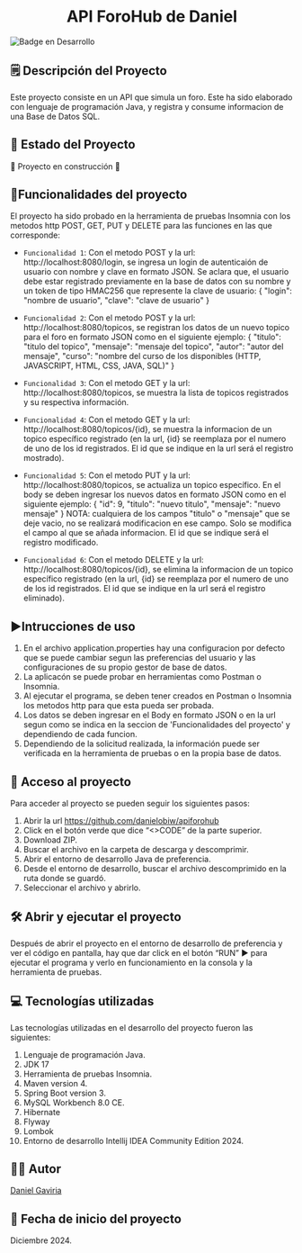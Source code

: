 <h1 align="center"> API ForoHub de Daniel </h1>

![Badge en Desarrollo ](https://img.shields.io/badge/STATUS-EN%20DESAROLLO-green)

## 🗒️ Descripción del Proyecto
Este proyecto consiste en un API que simula un foro. Este ha sido elaborado con lenguaje de programación Java, y registra y consume informacion de una Base de Datos SQL.

## 🚧 Estado del Proyecto
:construction: Proyecto en construcción :construction:

## :hammer:Funcionalidades del proyecto

El proyecto ha sido probado en la herramienta de pruebas Insomnia con los metodos http POST, GET, PUT y DELETE para las funciones en las que corresponde:

- `Funcionalidad 1`: Con el metodo POST y la url: http://localhost:8080/login, se ingresa un login de autenticaión de usuario con nombre y clave en formato JSON. Se aclara que, el usuario debe estar registrado previamente en la base de datos con su nombre y un token de tipo HMAC256 que represente la clave de usuario:
{
	"login": "nombre de usuario",
	"clave": "clave de usuario"
}

- `Funcionalidad 2`: Con el metodo POST y la url: http://localhost:8080/topicos, se registran los datos de un nuevo topico para el foro en formato JSON como en el siguiente ejemplo: 
{
	"titulo": "titulo del topico",
	"mensaje": "mensaje del topico",
	"autor": "autor del mensaje",
	"curso": "nombre del curso de los disponibles (HTTP, JAVASCRIPT, HTML, CSS, JAVA, SQL)"
}

- `Funcionalidad 3`: Con el metodo GET y la url: http://localhost:8080/topicos, se muestra la lista de topicos registrados y su respectiva información.

- `Funcionalidad 4`: Con el metodo GET y la url: http://localhost:8080/topicos/{id}, se muestra la informacion de un topico específico registrado (en la url, {id} se reemplaza por el numero de uno de los id registrados. El id que se indique en la url será el registro mostrado).

- `Funcionalidad 5`: Con el metodo PUT y la url: http://localhost:8080/topicos, se actualiza un topico específico. En el body se deben ingresar los nuevos datos en formato JSON como en el siguiente ejemplo: 
{
	"id": 9,
	"titulo": "nuevo titulo",
	"mensaje": "nuevo mensaje"
}
NOTA: cualquiera de los campos "titulo" o "mensaje" que se deje vacio, no se realizará modificacion en ese campo. Solo se modifica el campo al que se añada informacion. El id que se indique será el registro modificado.

- `Funcionalidad 6`: Con el metodo DELETE y la url: http://localhost:8080/topicos/{id}, se elimina la informacion de un topico específico registrado (en la url, {id} se reemplaza por el numero de uno de los id registrados. El id que se indique en la url será el registro eliminado).


## ▶️Intrucciones de uso
1.	En el archivo application.properties hay una configuracion por defecto que se puede cambiar segun las preferencias del usuario y las configuraciones de su propio gestor de base de datos.
2.	La aplicacón se puede probar en herramientas como Postman o Insomnia.
3.	Al ejecutar el programa, se deben tener creados en Postman o Insomnia los metodos http para que esta pueda ser probada.
4.	Los datos se deben ingresar en el Body en formato JSON o en la url segun como se indica en la seccion de 'Funcionalidades del proyecto' y dependiendo de cada funcion.
5.	Dependiendo de la solicitud realizada, la información puede ser verificada en la herramienta de pruebas o en la propia base de datos.

## 📁 Acceso al proyecto
Para acceder al proyecto se pueden seguir los siguientes pasos:
1.	Abrir la url https://github.com/danielobiw/apiforohub
2.	Click en el botón verde que dice “<>CODE” de la parte superior.
3.	Download ZIP.
4.	Buscar el archivo en la carpeta de descarga y descomprimir.
5.	Abrir el entorno de desarrollo Java de preferencia.
6.	Desde el entorno de desarrollo, buscar el archivo descomprimido en la ruta donde se guardó.
7.	Seleccionar el archivo y abrirlo.

## 🛠️ Abrir y ejecutar el proyecto
Después de abrir el proyecto en el entorno de desarrollo de preferencia y ver el código en pantalla, hay que dar click en el botón “RUN” ▶️ para ejecutar el programa y verlo en funcionamiento en la consola y la herramienta de pruebas.

## 💻 Tecnologías utilizadas
Las tecnologías utilizadas en el desarrollo del proyecto fueron las siguientes:
1.	Lenguaje de programación Java.
2.	JDK 17
3.	Herramienta de pruebas Insomnia.
4.	Maven version 4.
5.	Spring Boot version 3.
6.	MySQL Workbench 8.0 CE.
7.	Hibernate
8.	Flyway
9.	Lombok
10.	Entorno de desarrollo Intellij IDEA Community Edition 2024.

## 🧑‍🦱 Autor
[Daniel Gaviria](https://github.com/danielobiw)

## 📆 Fecha de inicio del proyecto
Diciembre 2024.

